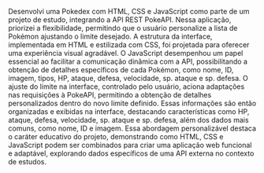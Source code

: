 Desenvolvi uma Pokedex com HTML, CSS e JavaScript como parte de um projeto de estudo, integrando a API REST PokeAPI. Nessa aplicação, priorizei a flexibilidade, permitindo que o usuário personalize a lista de Pokémon ajustando o limite desejado.
A estrutura da interface, implementada em HTML e estilizada com CSS, foi projetada para oferecer uma experiência visual agradável. O JavaScript desempenhou um papel essencial ao facilitar a comunicação dinâmica com a API, possibilitando a obtenção de detalhes específicos de cada Pokémon, como nome, ID, imagem, tipos, HP, ataque, defesa, velocidade, sp. ataque e sp. defesa.
O ajuste do limite na interface, controlado pelo usuário, aciona adaptações nas requisições à PokeAPI, permitindo a obtenção de detalhes personalizados dentro do novo limite definido. Essas informações são então organizadas e exibidas na interface, destacando características como HP, ataque, defesa, velocidade, sp. ataque e sp. defesa, além dos dados mais comuns, como nome, ID e imagem.
Essa abordagem personalizável destaca o caráter educativo do projeto, demonstrando como HTML, CSS e JavaScript podem ser combinados para criar uma aplicação web funcional e adaptável, explorando dados específicos de uma API externa no contexto de estudos.
